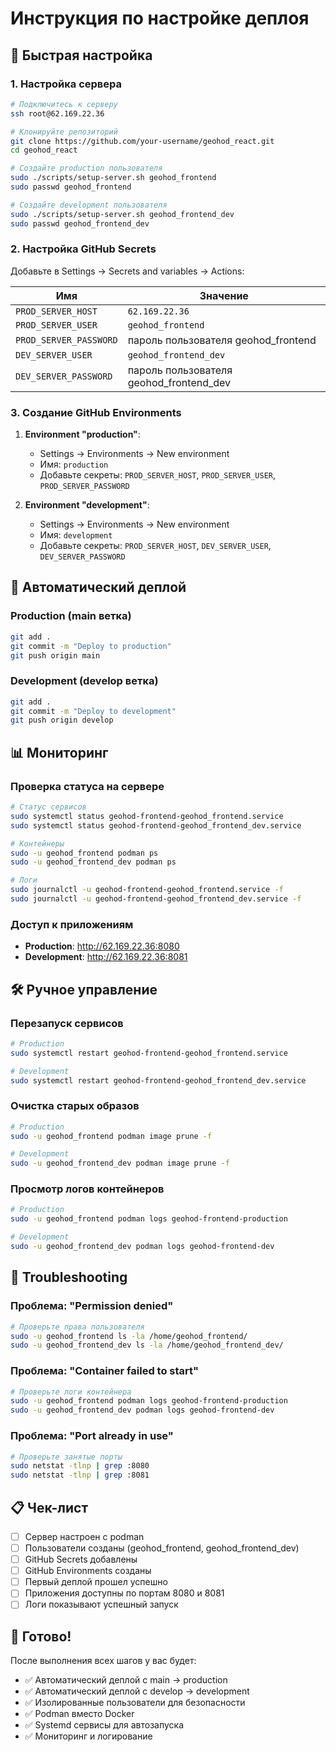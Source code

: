 # Инструкция по настройке деплоя

## 🚀 Быстрая настройка

### 1. Настройка сервера

```bash
# Подключитесь к серверу
ssh root@62.169.22.36

# Клонируйте репозиторий
git clone https://github.com/your-username/geohod_react.git
cd geohod_react

# Создайте production пользователя
sudo ./scripts/setup-server.sh geohod_frontend
sudo passwd geohod_frontend

# Создайте development пользователя
sudo ./scripts/setup-server.sh geohod_frontend_dev
sudo passwd geohod_frontend_dev
```

### 2. Настройка GitHub Secrets

Добавьте в Settings → Secrets and variables → Actions:

| Имя                    | Значение                                |
| ---------------------- | --------------------------------------- |
| `PROD_SERVER_HOST`     | `62.169.22.36`                          |
| `PROD_SERVER_USER`     | `geohod_frontend`                       |
| `PROD_SERVER_PASSWORD` | пароль пользователя geohod_frontend     |
| `DEV_SERVER_USER`      | `geohod_frontend_dev`                   |
| `DEV_SERVER_PASSWORD`  | пароль пользователя geohod_frontend_dev |

### 3. Создание GitHub Environments

1. **Environment "production"**:

   - Settings → Environments → New environment
   - Имя: `production`
   - Добавьте секреты: `PROD_SERVER_HOST`, `PROD_SERVER_USER`, `PROD_SERVER_PASSWORD`

2. **Environment "development"**:
   - Settings → Environments → New environment
   - Имя: `development`
   - Добавьте секреты: `PROD_SERVER_HOST`, `DEV_SERVER_USER`, `DEV_SERVER_PASSWORD`

## 🔄 Автоматический деплой

### Production (main ветка)

```bash
git add .
git commit -m "Deploy to production"
git push origin main
```

### Development (develop ветка)

```bash
git add .
git commit -m "Deploy to development"
git push origin develop
```

## 📊 Мониторинг

### Проверка статуса на сервере

```bash
# Статус сервисов
sudo systemctl status geohod-frontend-geohod_frontend.service
sudo systemctl status geohod-frontend-geohod_frontend_dev.service

# Контейнеры
sudo -u geohod_frontend podman ps
sudo -u geohod_frontend_dev podman ps

# Логи
sudo journalctl -u geohod-frontend-geohod_frontend.service -f
sudo journalctl -u geohod-frontend-geohod_frontend_dev.service -f
```

### Доступ к приложениям

- **Production**: http://62.169.22.36:8080
- **Development**: http://62.169.22.36:8081

## 🛠️ Ручное управление

### Перезапуск сервисов

```bash
# Production
sudo systemctl restart geohod-frontend-geohod_frontend.service

# Development
sudo systemctl restart geohod-frontend-geohod_frontend_dev.service
```

### Очистка старых образов

```bash
# Production
sudo -u geohod_frontend podman image prune -f

# Development
sudo -u geohod_frontend_dev podman image prune -f
```

### Просмотр логов контейнеров

```bash
# Production
sudo -u geohod_frontend podman logs geohod-frontend-production

# Development
sudo -u geohod_frontend_dev podman logs geohod-frontend-dev
```

## 🔧 Troubleshooting

### Проблема: "Permission denied"

```bash
# Проверьте права пользователя
sudo -u geohod_frontend ls -la /home/geohod_frontend/
sudo -u geohod_frontend_dev ls -la /home/geohod_frontend_dev/
```

### Проблема: "Container failed to start"

```bash
# Проверьте логи контейнера
sudo -u geohod_frontend podman logs geohod-frontend-production
sudo -u geohod_frontend_dev podman logs geohod-frontend-dev
```

### Проблема: "Port already in use"

```bash
# Проверьте занятые порты
sudo netstat -tlnp | grep :8080
sudo netstat -tlnp | grep :8081
```

## 📋 Чек-лист

- [ ] Сервер настроен с podman
- [ ] Пользователи созданы (geohod_frontend, geohod_frontend_dev)
- [ ] GitHub Secrets добавлены
- [ ] GitHub Environments созданы
- [ ] Первый деплой прошел успешно
- [ ] Приложения доступны по портам 8080 и 8081
- [ ] Логи показывают успешный запуск

## 🎯 Готово!

После выполнения всех шагов у вас будет:

- ✅ Автоматический деплой с main → production
- ✅ Автоматический деплой с develop → development
- ✅ Изолированные пользователи для безопасности
- ✅ Podman вместо Docker
- ✅ Systemd сервисы для автозапуска
- ✅ Мониторинг и логирование
